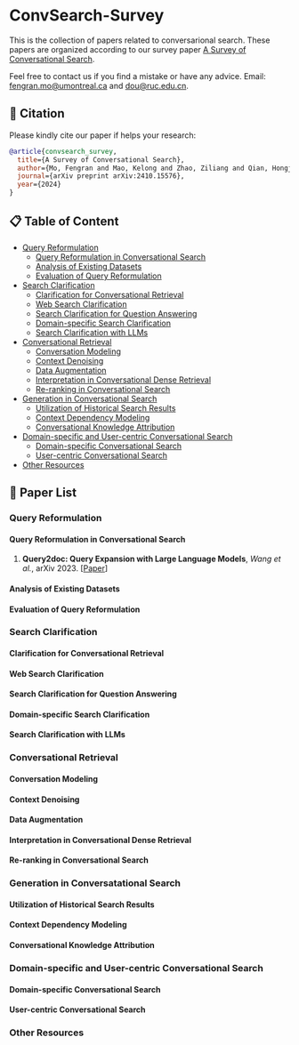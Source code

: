 # ConvSearch-Survey
This is the collection of papers related to conversarional search. These papers are organized according to our survey paper [A Survey of Conversational Search](https://arxiv.org/pdf/2410.15576). 

Feel free to contact us if you find a mistake or have any advice. Email: fengran.mo@umontreal.ca and dou@ruc.edu.cn.

## 🌟 Citation
Please kindly cite our paper if helps your research:
```BibTex
@article{convsearch_survey,
  title={A Survey of Conversational Search},
  author={Mo, Fengran and Mao, Kelong and Zhao, Ziliang and Qian, Hongjin and Chen, Haonan and Cheng, Yiruo and Li, Xiaoxi and Zhu, Yutao and Dou, Zhicheng and Nie, Jian-Yun},
  journal={arXiv preprint arXiv:2410.15576},
  year={2024}
}
```

## 📋 Table of Content
- [Query Reformulation](https://github.com/fengranMark/ConvSearch-Survey?tab=readme-ov-file#query-reformulation)
  - [Query Reformulation in Conversational Search](https://github.com/fengranMark/ConvSearch-Survey?tab=readme-ov-file#query-reformulation-in-conversational-search)
  - [Analysis of Existing Datasets](https://github.com/fengranMark/ConvSearch-Survey?tab=readme-ov-file#analysis-of-existing-datasets)
  - [Evaluation of Query Reformulation](https://github.com/fengranMark/ConvSearch-Survey?tab=readme-ov-file#evaluation-of-query-reformulation)
- [Search Clarification](https://github.com/fengranMark/ConvSearch-Survey?tab=readme-ov-file#search-clarification)
  - [Clarification for Conversational Retrieval](https://github.com/fengranMark/ConvSearch-Survey?tab=readme-ov-file#clarification-for-conversational-retrieval)
  - [Web Search Clarification](https://github.com/fengranMark/ConvSearch-Survey?tab=readme-ov-file#web-search-clarification)
  - [Search Clarification for Question Answering](https://github.com/fengranMark/ConvSearch-Survey?tab=readme-ov-file#search-clarification-for-question-answering)
  - [Domain-specific Search Clarification](https://github.com/fengranMark/ConvSearch-Survey?tab=readme-ov-file#domain-specific-search-clarification)
  - [Search Clarification with LLMs](https://github.com/fengranMark/ConvSearch-Survey?tab=readme-ov-file#search-clarification-with-llms)
- [Conversational Retrieval](https://github.com/fengranMark/ConvSearch-Survey?tab=readme-ov-file#conversational-retrieval)
  - [Conversation Modeling](https://github.com/fengranMark/ConvSearch-Survey?tab=readme-ov-file#conversation-modeling)
  - [Context Denoising](https://github.com/fengranMark/ConvSearch-Survey?tab=readme-ov-file#context-denoising)
  - [Data Augmentation](https://github.com/fengranMark/ConvSearch-Survey?tab=readme-ov-file#data-augmentation)
  - [Interpretation in Conversational Dense Retrieval](https://github.com/fengranMark/ConvSearch-Survey?tab=readme-ov-file#interpretation-in-conversational-dense-retrieval)
  - [Re-ranking in Conversational Search](https://github.com/fengranMark/ConvSearch-Survey?tab=readme-ov-file#re-ranking-in-conversational-search)
- [Generation in Conversational Search](https://github.com/fengranMark/ConvSearch-Survey?tab=readme-ov-file#generation-in-conversatational-search)
  - [Utilization of Historical Search Results](https://github.com/fengranMark/ConvSearch-Survey?tab=readme-ov-file#utilization-of-historical-search-results)
  - [Context Dependency Modeling](https://github.com/fengranMark/ConvSearch-Survey?tab=readme-ov-file#context-dependency-modeling)
  - [Conversational Knowledge Attribution](https://github.com/fengranMark/ConvSearch-Survey?tab=readme-ov-file#conversational-knowledge-attribution)
- [Domain-specific and User-centric Conversational Search](https://github.com/fengranMark/ConvSearch-Survey?tab=readme-ov-file#domain-specific-and-user-centric-conversational-search)
  - [Domain-specific Conversational Search](https://github.com/fengranMark/ConvSearch-Survey?tab=readme-ov-file#domain-specific-conversational-search)
  - [User-centric Conversational Search](https://github.com/fengranMark/ConvSearch-Survey?tab=readme-ov-file#user-centric-conversational-search)
- [Other Resources](https://github.com/fengranMark/ConvSearch-Survey?tab=readme-ov-file#other-resources)

## 📄 Paper List

### Query Reformulation
#### Query Reformulation in Conversational Search
1. **Query2doc: Query Expansion with Large Language Models**, _Wang et al._, arXiv 2023. \[[Paper](https://arxiv.org/pdf/2303.07678.pdf)\]
#### Analysis of Existing Datasets
#### Evaluation of Query Reformulation

### Search Clarification
#### Clarification for Conversational Retrieval
#### Web Search Clarification
#### Search Clarification for Question Answering
#### Domain-specific Search Clarification
#### Search Clarification with LLMs

### Conversational Retrieval
#### Conversation Modeling
#### Context Denoising
#### Data Augmentation
#### Interpretation in Conversational Dense Retrieval
#### Re-ranking in Conversational Search

### Generation in Conversatational Search
#### Utilization of Historical Search Results
#### Context Dependency Modeling
#### Conversational Knowledge Attribution

### Domain-specific and User-centric Conversational Search
#### Domain-specific Conversational Search
#### User-centric Conversational Search

### Other Resources
